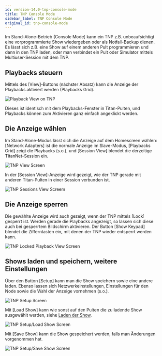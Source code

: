 ```yaml
---
id: version-14.0-tnp-console-mode
title: TNP Console Mode
sidebar_label: TNP Console Mode
original_id: tnp-console-mode
---
```


Im Stand-Alone-Betrieb (Console Mode) kann ein TNP z.B. unbeaufsichtigt
eine vorprogrammierte Show wiedergeben oder als Notfall-Backup dienen.
Es lässt sich z.B. eine Show auf einem anderen Pult programmieren und
dann in den TNP laden, oder man verbindet ein Pult oder Simulator mittels
Multiuser-Session mit dem TNP.

Playbacks steuern
-----------------

Mittels des \[View\]-Buttons (nächster Absatz) kann die Anzeige der
Playbacks aktiviert werden (Playbacks Grid).

![Playback View on TNP](/docs/images/Playback-View-on-TNP.png)

Dieses ist identisch mit dem Playbacks-Fenster in Titan-Pulten, und
Playbacks können zum Aktivieren ganz einfach angeklickt werden.

Die Anzeige wählen
------------------

Im Stand-Alone-Modus lässt sich die Anzeige auf dem Homescreen wählen:
\[Network Adapters\] ist die normale Anzeige im Slave-Modus, \[Playbacks
Grid\] zeigt die Playbacks (s.o.), und \[Session View\] blendet die
derzeitige TitanNet-Session ein.

![TNP View Screen](/docs/images/TNP-View-Screen.png)

In der \[Session View\]-Anzeige wird gezeigt, wie der TNP gerade mit
anderen Titan-Pulten in einer Session verbunden ist.

![TNP Sessions View Screem](/docs/images/TNP-Sessions-View-Screem.png)

Die Anzeige sperren
-------------------

Die gewählte Anzeige wird auch gezeigt, wenn der TNP mittels \[Lock\]
gesperrt ist. Werden gerade die Playbacks angezeigt, so lassen sich
diese auch bei gesperrtem Bildschirm aktivieren. Der Button \[Show
Keypad\] blendet die Zifferntasten ein, mit denen der TNP wieder
entsperrt werden kann.

![TNP Locked Playback View Screen](/docs/images/TNP-Locked-Playback-View-Screen.png)

Shows laden und speichern, weitere Einstellungen
------------------------------------------------

Über den Button \[Setup\] kann man die Show speichern sowie eine andere
laden. Ebenso lassen sich Netzwerkeinstellungen, Einstellungen für den
Node sowie die Wahl der Anzeige vornehmen (s.o.).

![TNP Setup Screen](/docs/images/TNP-Setup-Screen.png)

Mit \[Load Show\] kann wie sonst auf den Pulten die zu ladende Show
ausgewählt werden, siehe [Laden der Show](../titan-basics/loading-and-saving-shows.md).

![TNP Setup/Load Show Screen](/docs/images/TNP-Setup-Load-Show-Screen.png)

Mit \[Save Show\] kann die Show gespeichert werden, falls man Änderungen
vorgenommen hat.

![TNP Setup/Save Show Screen](/docs/images/TNP-Setup-Save-Show-Screen.png)
